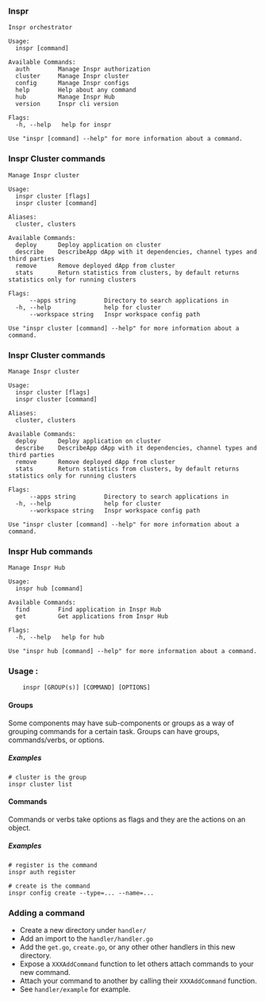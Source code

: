 ### Inspr
```
Inspr orchestrator

Usage:
  inspr [command]

Available Commands:
  auth        Manage Inspr authorization
  cluster     Manage Inspr cluster
  config      Manage Inspr configs
  help        Help about any command
  hub         Manage Inspr Hub
  version     Inspr cli version

Flags:
  -h, --help   help for inspr

Use "inspr [command] --help" for more information about a command.

```
### Inspr Cluster commands
```
Manage Inspr cluster

Usage:
  inspr cluster [flags]
  inspr cluster [command]

Aliases:
  cluster, clusters

Available Commands:
  deploy      Deploy application on cluster
  describe    DescribeApp dApp with it dependencies, channel types and third parties
  remove      Remove deployed dApp from cluster
  stats       Return statistics from clusters, by default returns statistics only for running clusters

Flags:
      --apps string        Directory to search applications in
  -h, --help               help for cluster
      --workspace string   Inspr workspace config path

Use "inspr cluster [command] --help" for more information about a command.

```

### Inspr Cluster commands
```
Manage Inspr cluster

Usage:
  inspr cluster [flags]
  inspr cluster [command]

Aliases:
  cluster, clusters

Available Commands:
  deploy      Deploy application on cluster
  describe    DescribeApp dApp with it dependencies, channel types and third parties
  remove      Remove deployed dApp from cluster
  stats       Return statistics from clusters, by default returns statistics only for running clusters

Flags:
      --apps string        Directory to search applications in
  -h, --help               help for cluster
      --workspace string   Inspr workspace config path

Use "inspr cluster [command] --help" for more information about a command.

```

### Inspr Hub commands
```
Manage Inspr Hub

Usage:
  inspr hub [command]

Available Commands:
  find        Find application in Inspr Hub
  get         Get applications from Inspr Hub

Flags:
  -h, --help   help for hub

Use "inspr hub [command] --help" for more information about a command.

```

### Usage :
```
    inspr [GROUP(s)] [COMMAND] [OPTIONS]
```
#### Groups

Some components may have sub-components or groups as a way of grouping
commands for a certain task. Groups can have groups, commands/verbs, or options.

##### Examples

```
# cluster is the group
inspr cluster list
```

#### Commands

Commands or verbs take options as flags and they are the actions on an object.

##### Examples

```
# register is the command
inspr auth register

# create is the command
inspr config create --type=... --name=...
```
### Adding a command

* Create a new directory under `handler/`
* Add an import to the `handler/handler.go`
* Add the `get.go`, `create.go`, or any other other handlers in this new
  directory.
* Expose a `XXXAddCommand` function to let others attach commands to your new
  command.
* Attach your command to another by calling their `XXXAddCommand` function.
* See `handler/example` for example.

